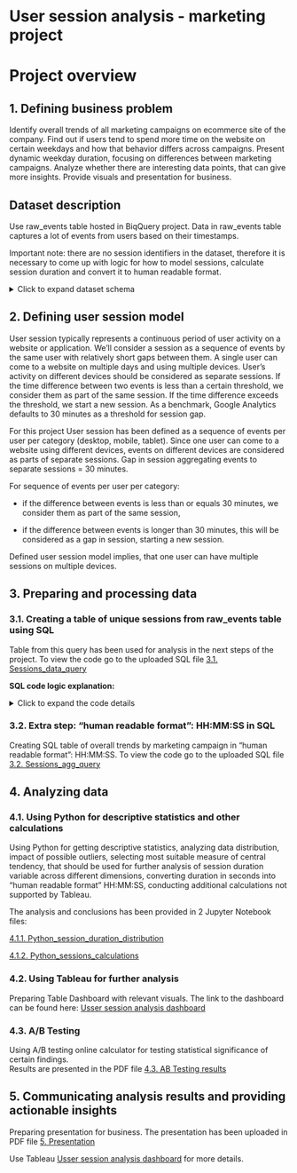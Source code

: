 # User session analysis - marketing project
# Project overview
## 1. Defining business problem
Identify overall trends of all marketing campaigns on ecommerce site of the company. Find out if users tend to spend more time on the website on certain weekdays and how that behavior differs across campaigns. 
Present dynamic weekday duration, focusing on differences between marketing campaigns. Analyze whether there are interesting data points, that can give more insights. Provide visuals and presentation for business.

## Dataset description

Use  raw_events table hosted in BiqQuery project. Data in raw_events table captures a lot of events from users based on their timestamps.

Important note: there are no session identifiers in the dataset, therefore it is necessary to come up with logic for how to model sessions, calculate session duration and convert it to human readable format.

<details>

<summary>Click to expand dataset schema</summary>

### raw_events schema

| Field name | Type | Mode |
|---------------|-----------|-----------|
| event_date | STRING | NULLABLE |
| event_timestamp | INTEGER | NULLABLE |
| event_name |	 STRING | NULLABLE |
| event_value_in_usd| FLOAT| NULLABLE|
| user_id | STRING| NULLABLE|
| user_pseudo_id| STRING| NULLABLE|
| user_first_touch_timestamp| INTEGER| NULLABLE|
| category| STRING| NULLABLE |
| mobile_model_name | STRING| NULLABLE |
| mobile_brand_name |STRING | NULLABLE |
| operating_system | STRING | NULLABLE |
| language | STRING | NULLABLE |
| is_limited_ad_tracking| STRING | NULLABLE |
| browser | STRING | NULLABLE |
| browser_version | STRING | NULLABLE |
| country | STRING | NULLABLE |
| medium | STRING | NULLABLE |
| name | STRING | NULLABLE |
| traffic_source | STRING | NULLABLE |
| platform | STRING | NULLABLE |
| total_item_quantity | INTEGER | NULLABLE |
| purchase_revenue_in_usd | FLOAT | NULLABLE |
| refund_value_in_usd | FLOAT | NULLABLE |
| shipping_value_in_usd | FLOAT | NULLABLE |
| tax_value_in_usd | FLOAT | NULLABLE |
| transaction_id	 | STRING | NULLABLE |
| page_title | STRING | NULLABLE |
| page_location	 | STRING | NULLABLE |
| source | STRING | NULLABLE |
| page_referrer	 | STRING | NULLABLE |
| campaign | STRING | NULLABLE |

</details>


## 2.	Defining user session model
User session typically represents a continuous period of user activity on a website or application. We’ll consider a session as a sequence of events by the same user with relatively short gaps between them. 
A single user can come to a website on multiple days and using multiple devices. User’s activity on different devices should be considered as separate sessions. If the time difference between two events is less than a certain threshold, 
we consider them as part of the same session. If the time difference exceeds the threshold, we start a new session. As a benchmark, Google Analytics defaults to 30 minutes as a threshold for session gap.

For this project User session has been defined as a sequence of events per user per category (desktop, mobile, tablet). Since one user can come to a website using different devices, events on different devices are 
considered as parts of separate sessions. Gap in session aggregating events to separate sessions = 30 minutes.

For sequence of events per user per category:

- if the difference between events is less than or equals 30 minutes, we consider them as part of the same session,

- if the difference between events is longer than 30 minutes, this will be considered as a gap in session, starting a new session.

Defined user session model implies, that one user can have multiple sessions on multiple devices.

## 3.	Preparing and processing data

### 3.1.	Creating a table of unique sessions from raw_events table using SQL
Table from this query has been used for analysis in the next steps of the project. To view the code go to the uploaded SQL file [3.1. Sessions_data_query](https://github.com/PatrycjaDanilczuk/User-session-analysis-marketing-project/blob/main/3.1.%20Sessions_data_query)

**SQL code logic explanation:**
<details>

<summary>Click to expand the code details</summary>

  1)	Identify columns for the analysis: user_pseudo_id, category, campaign, country, event_name, purchase_revenue_in_usd, event_timestamp
  2)	Converting event_timestamp into datetime in microseconds using TIMESTAMP_MICROS()
  3)	Creating unique user_session_id (user can come to website from different devices, events on different devices should be considered as separate sessions)
  4)	Calculating difference between time ordered events in seconds per user_session_id  using LAG() and TIMESTAMP_DIFF()
  5)	Assigning gaps in sessions - if the difference between time ordered events is longer than 30 minutes, this will be considered as a break in session, the event assigned as break in session will be considered as a start of a new session
  6)	Assigning session number per user_session_id (user can have multiple sessions) using SUM() OVER
  7)	Creating session_id  from user_session_id and session_number - each session will be assigned with individual id
  8)	Getting session start time and session end time for each session_id using MIN() OVER and MAX()OVER
  9)	Calculating session duration in seconds
  10)	Creating additional fields for analysis:
      
  -	purchase_flag  (if the session ended up with purchase then 1)
  -	campaign (session will be assigned to a campaign, if there was at least one event in the session assigned to a campaign, other sessions assigned as no_campaign)
  -	session_date (session start gets credit as session day)
  -	weekday (session start gets credit as session weekday)
  -	purchase_revenue
  -	bounce_5_flag (sessions with duration <= 5 seconds)
  -	bounce_10_flag (sessions with duration <= 60 seconds)
  - user_engagement_segment –  based on time spent on site:  "up_to_5_SEC”,  "up_to_1_MIN",  "up_to_5_MIN", "up_to_15_MIN", "up_to_30_MIN", "over_30_MIN"
    
11) Selecting table of distinct sessions with relevant data for each session
</details>
  
### 3.2.	Extra step: “human readable format”: HH:MM:SS in SQL
Creating SQL table of overall trends by marketing campaign in “human readable format”: HH:MM:SS. To view the code go to the uploaded SQL file [3.2. Sessions_agg_query](https://github.com/PatrycjaDanilczuk/User-session-analysis-marketing-project/blob/main/3.2.%20Sessions_agg_query)

## 4.	Analyzing data

### 4.1. Using Python for descriptive statistics and other calculations
Using Python for getting descriptive statistics, analyzing data distribution, impact of possible outliers, selecting most suitable measure of central tendency, 
that should be used for further analysis of session duration variable across different dimensions, converting duration in seconds into “human readable format” HH:MM:SS, 
conducting additional calculations not supported by Tableau. 

The analysis and conclusions has been provided in 2 Jupyter Notebook files:

[4.1.1. Python_session_duration_distribution](https://github.com/PatrycjaDanilczuk/User-session-analysis-marketing-project/blob/main/4.1.1.%20Python_session_duration_distribution_2024.ipynb)

[4.1.2. Python_sessions_calculations](https://github.com/PatrycjaDanilczuk/User-session-analysis-marketing-project/blob/main/4.1.2.%20Python_sessions_calculations_2024.ipynb)

### 4.2.	Using Tableau for further analysis
Preparing Table Dashboard with relevant visuals. The link to the dashboard can be found here: [Usser session analysis dashboard](https://public.tableau.com/views/Marketing_session_duration_dashboard_2024_automatic/DOverview?:language=en-US&publish=yes&:sid=&:display_count=n&:origin=viz_share_link)

### 4.3. A/B Testing
Using A/B testing online calculator for testing statistical significance of certain findings.  
Results are presented in the PDF file [4.3. AB Testing results](https://github.com/PatrycjaDanilczuk/User-session-analysis-marketing-project/blob/main/4.3.%20AB%20Testing%20results_session_duration_2024.pdf)

## 5.	Communicating analysis results and providing actionable insights
Preparing presentation for business. The presentation has been uploaded in PDF file [5. Presentation](https://github.com/PatrycjaDanilczuk/User-session-analysis-marketing-project/blob/main/5.%20Presentation_session_duration_analysis_2024.pdf)

Use Tableau [Usser session analysis dashboard](https://public.tableau.com/views/Marketing_session_duration_dashboard_2024_automatic/DOverview?:language=en-US&publish=yes&:sid=&:display_count=n&:origin=viz_share_link) for more details.
